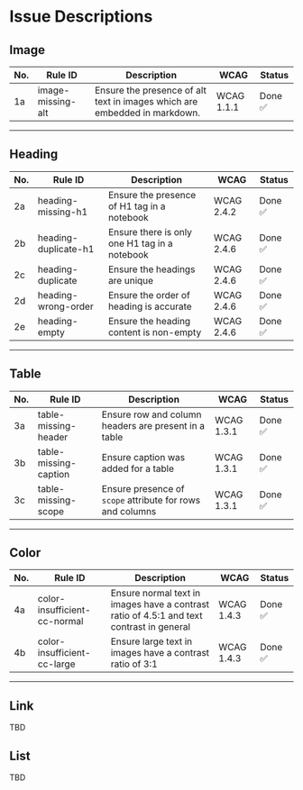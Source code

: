 # Issue Descriptions

## Image

| No. | Rule ID                  | Description                                                                 | WCAG     | Status   |
|-----|--------------------------|-----------------------------------------------------------------------------|----------|----------|
| 1a   | image-missing-alt         | Ensure the presence of alt text in images which are embedded in markdown. | WCAG 1.1.1 | Done ✅ |

---

## Heading

| No. | Rule ID                      | Description                                                                 | WCAG     | Status           |
|-----|------------------------------|-----------------------------------------------------------------------------|----------|------------------|
| 2a   | heading-missing-h1          | Ensure the presence of H1 tag in a notebook                               | WCAG 2.4.2 | Done ✅   |
| 2b   | heading-duplicate-h1        | Ensure there is only one H1 tag in a notebook                             | WCAG 2.4.6 | Done ✅   |
| 2c   | heading-duplicate           | Ensure the headings are unique                                            | WCAG 2.4.6 | Done ✅   |
| 2d   | heading-wrong-order         | Ensure the order of heading is accurate                                   | WCAG 2.4.6 | Done ✅   |
| 2e   | heading-empty               | Ensure the heading content is non-empty                                   | WCAG 2.4.6 | Done ✅   |

---

## Table

| No. | Rule ID               | Description                                                                 | WCAG     | Status   |
|-----|------------------------|-----------------------------------------------------------------------------|----------|----------|
| 3a   | table-missing-header  | Ensure row and column headers are present in a table                  | WCAG 1.3.1 | Done ✅  |
| 3b   | table-missing-caption  | Ensure caption was added for a table                                 | WCAG 1.3.1 | Done ✅  |
| 3c   | table-missing-scope    | Ensure presence of `scope` attribute for rows and columns                   | WCAG 1.3.1 | Done ✅ |

---

## Color

| No. | Rule ID              | Description                                                                 | WCAG     | Status             |
|-----|----------------------|-----------------------------------------------------------------------------|----------|--------------------|
| 4a  | color-insufficient-cc-normal     | Ensure normal text in images have a contrast ratio of 4.5:1 and text contrast in general | WCAG 1.4.3 | Done ✅   |
| 4b  | color-insufficient-cc-large      | Ensure large text in images have a contrast ratio of 3:1                  | WCAG 1.4.3 | Done ✅   |

---

## Link

TBD

## List

TBD